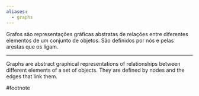 ```yaml
---
aliases:
  - graphs
---
```

Grafos são representações gráficas abstratas de relações entre diferentes elementos de um conjunto de objetos. São definidos por nós e pelas arestas que os ligam.

---

Graphs are abstract graphical representations of relationships between different elements of a set of objects. They are defined by nodes and the edges that link them.

#footnote 